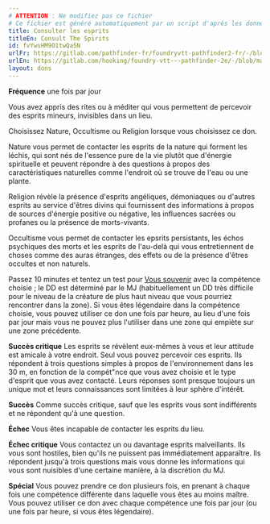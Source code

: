 ```yaml
---
# ATTENTION : Ne modifiez pas ce fichier
# Ce fichier est généré automatiquement par un script d'après les données du module Foundry VTT officiel et de sa traduction
title: Consulter les esprits
titleEn: Consult The Spirits
id: fvYwsHM9O1twQa5N
urlFr: https://gitlab.com/pathfinder-fr/foundryvtt-pathfinder2-fr/-/blob/master/data/feats/fvYwsHM9O1twQa5N.htm
urlEn: https://gitlab.com/hooking/foundry-vtt---pathfinder-2e/-/blob/master/packs/data/feats.db/consult-the-spirits.json
layout: dons
---
```

**Fréquence** une fois par jour

Vous avez appris des rites ou à méditer qui vous permettent de percevoir des esprits mineurs, invisibles dans un lieu.

Choisissez Nature, Occultisme ou Religion lorsque vous choisissez ce don.

Nature vous permet de contacter les esprits de la nature qui forment les léchis, qui sont nés de l'essence pure de la vie plutôt que d'énergie spirituelle et peuvent répondre à des questions à propos des caractéristiques naturelles comme l'endroit où se trouve de l'eau ou une plante.

Religion révèle la présence d'esprits angéliques, démoniaques ou d'autres esprits au service d'êtres divins qui fournissent des informations à propos de sources d'énergie positive ou négative, les influences sacrées ou profanes ou la présence de morts-vivants.

Occultisme vous permet de contacter les epsrits persistants, les échos psychiques des morts et les esprits de l'au-delà qui vous entretiennent de choses comme des auras étranges, des effets ou de la présence d'êtres occultes et non naturels.

Passez 10 minutes et tentez un test pour [Vous souvenir](../actions/se-souvenir-connaissance.html) avec la compétence choisie ; le DD est déterminé par le MJ (habituellement un DD très difficile pour le niveau de la créature de plus haut niveau que vous pourriez rencontrer dans la zone). Si vous êtes légendaire dans la compétence choisie, vous pouvez utiliser ce don une fois par heure, au lieu d'une fois par jour mais vous ne pouvez plus l'utiliser dans une zone qui empiète sur une zone précédente.

**Succès critique** Les esprits se révèlent eux-mêmes à vous et leur attitude est amicale à votre endroit. Seul vous pouvez percevoir ces esprits. Ils répondent à trois questions simples à propos de l'environnement dans les 30 m, en fonction de la compét"nce que vous avez choisie et le type d'esprit que vous avez contacté. Leurs réponses sont presque toujours un unique mot et leurs connaissances sont limitées à leur sphère d'intérêt.

**Succès** Comme succès critique, sauf que les esprits vous sont indifférents et ne répondent qu'à une question.

**Échec** Vous êtes incapable de contacter les esprits du lieu.

**Échec critique** Vous contactez un ou davantage esprits malveillants. Ils vous sont hostiles, bien qu'ils ne puissent pas immédiatement apparaître. Ils répondent jusqu'à trois questions mais vous donne les informations qui vous sont nuisibles d'une certaine manière, à la discrétion du MJ.

**Spécial** Vous pouvez prendre ce don plusieurs fois, en prenant à chaque fois une compétence différente dans laquelle vous êtes au moins maître. Vous pouvez utiliser ce don avec chaque compétence une fois par jour (ou une fois par heure, si vous êtes légendaire).
